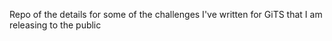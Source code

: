 Repo of the details for some of the challenges I've written for GiTS that I am releasing to the public
